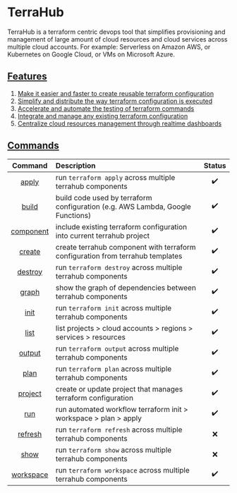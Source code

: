 # TerraHub

TerraHub is a terraform centric devops tool that simplifies provisioning
and management of large amount of cloud resources and cloud services
across multiple cloud accounts. For example: Serverless on Amazon AWS,
or Kubernetes on Google Cloud, or VMs on Microsoft Azure.


## [Features](features.md)

1. [Make it easier and faster to create reusable terraform configuration](features/features1.md)
2. [Simplify and distribute the way terraform configuration is executed](features/features2.md)
3. [Accelerate and automate the testing of terraform commands](features/features3.md)
4. [Integrate and manage any existing terraform configuration](features/features4.md)
5. [Centralize cloud resources management through realtime dashboards](features/features5.md)


## [Commands](commands.md)

| Command | Description | Status |
| :---:   | :---        | :---:  |
| [apply](commands/apply.md) | run `terraform apply` across multiple terrahub components | :heavy_check_mark: |
| [build](commands/build.md) | build code used by terraform configuration (e.g. AWS Lambda, Google Functions) | :heavy_check_mark: |
| [component](commands/component.md) | include existing terraform configuration into current terrahub project | :heavy_check_mark: |
| [create](commands/create.md) | create terrahub component with terraform configuration from terrahub templates | :heavy_check_mark: |
| [destroy](commands/destroy.md) | run `terraform destroy` across multiple terrahub components | :heavy_check_mark: |
| [graph](commands/graph.md) | show the graph of dependencies between terrahub components | :heavy_check_mark: |
| [init](commands/init.md) | run `terraform init` across multiple terrahub components | :heavy_check_mark: |
| [list](commands/list.md) | list projects > cloud accounts > regions > services > resources | :heavy_check_mark: |
| [output](commands/output.md) | run `terraform output` across multiple terrahub components | :heavy_check_mark: |
| [plan](commands/plan.md) | run `terraform plan` across multiple terrahub components | :heavy_check_mark: |
| [project](commands/project.md) | create or update project that manages terraform configuration | :heavy_check_mark: |
| [run](commands/run.md) | run automated workflow terraform init > workspace > plan > apply | :heavy_check_mark: |
| [refresh](commands/refresh.md) | run `terraform refresh` across multiple terrahub components | :x: |
| [show](commands/show.md) | run `terraform show` across multiple terrahub components | :x: |
| [workspace](commands/workspace.md) | run `terraform workspace` across multiple terrahub components | :heavy_check_mark: |
